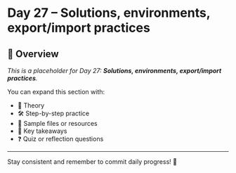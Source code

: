 # Day 27 – Solutions, environments, export/import practices

## 📘 Overview

_This is a placeholder for Day 27: **Solutions, environments, export/import practices**._

You can expand this section with:
- 🧠 Theory
- 🛠️ Step-by-step practice
- 📁 Sample files or resources
- 📌 Key takeaways
- ❓ Quiz or reflection questions

---

Stay consistent and remember to commit daily progress! 🚀

